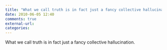 ```yaml
---
title: "What we call truth is in fact just a fancy collective hallucination."
date: 2010-06-05 12:40
comments: true
external-url:
categories:
---
```

What we call truth is in fact just a fancy collective hallucination.
